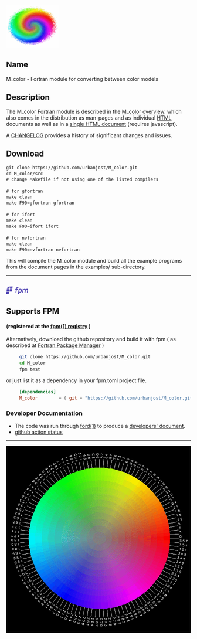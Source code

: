 [![M_color](docs/images/swirl_small.gif)](https://urbanjost.github.io/M_color/index.html)

## Name

M_color - Fortran module for converting between color models

## Description
The M_color Fortran module is described in the 
[M_color overview](md/M_color.3.md "top document for M_color.f90").
which also comes in the distribution as man-pages and as individual 
[HTML](https://urbanjost.github.io/M_color/man3.html "HTML index for M_color.f90")
documents as well as in a 
[single HTML document](https://urbanjost.github.io/M_color/BOOK_M_color.html)
(requires javascript). 

A [CHANGELOG](docs/CHANGELOG.md) provides a history of significant changes and issues. 

## Download
    git clone https://github.com/urbanjost/M_color.git
    cd M_color/src
    # change Makefile if not using one of the listed compilers
     
    # for gfortran
    make clean
    make F90=gfortran gfortran
     
    # for ifort
    make clean
    make F90=ifort ifort

    # for nvfortran
    make clean
    make F90=nvfortran nvfortran

This will compile the M_color module and build all the example programs
from the document pages in the examples/ sub-directory.

---
![fpm](docs/images/fpm_logo.gif)
---

## Supports FPM
#### (registered at the [fpm(1) registry](https://github.com/fortran-lang/fpm-registry) )

Alternatively, download the github repository and build it with 
fpm ( as described at [Fortran Package Manager](https://github.com/fortran-lang/fpm) )

```bash
     git clone https://github.com/urbanjost/M_color.git
     cd M_color
     fpm test
```
or just list it as a dependency in your fpm.toml project file.

```toml
     [dependencies]
     M_color        = { git = "https://github.com/urbanjost/M_color.git" }
```
### Developer Documentation

 - The code was run through [ford(1)](https://politicalphysicist.github.io/ford-fortran-documentation.html)
   to produce a [developers' document](https://urbanjost.github.io/M_color/fpm-ford/index.html).
 - [github action status](docs/STATUS.md)

---

[![M_color](docs/images/hls_small.gif)](https://urbanjost.github.io/M_color/fpm-ford/index.html)
